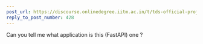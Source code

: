 ```yaml
---
post_url: https://discourse.onlinedegree.iitm.ac.in/t/tds-official-project1-discrepencies/171141/429
reply_to_post_number: 428
---
```

Can you tell me what application is this (FastAPI) one ?